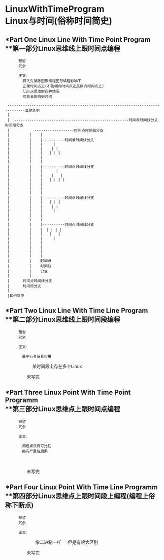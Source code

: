 # LinuxWithTimeProgram</br>Linux与时间(俗称时间简史)

*Part One Linux Line With Time Point Program</br>
**第一部分Linux思维线上跟时间点编程
----------
  
          预留
          冗余
          
          正文:
            首先先排除图像编程图形编程影响下
            正常时间点上(不管横向时间点还是纵向时间点上)
            linux思维的四种情况
            可能会影响到时间
            
     ------------------------------------------------------------------------------其他影响     
     |       
     |  ----------------------------------------------------时间点时间线分支时间段分支
     |  　　　　　 ------------------时间点时间线分支
     |         |    |
     |         |    |----------时间点时间线分支
     |         |    |     |
     |         |    |    | |
     |         |    |   | | |
     |         |    |
     |         |    |
     |         |    |----------时间点时间线分支
     |         |    |      |
     |         |    |    |   |
     |         |    |   | | | |
     |         |    |
     |         |    |
     |         |    |
     |         |    |----------时间点时间线分支
     |         |    |   | | |
     |         |    |    | |
     |         |    |     |
     |         |    |
     |         |    |
     |         |    |----------时间点时间线分支
     |         |    |　| | | |
     |         |    |   |   |
     |         |    |     |
     |         |    | 
     |         |    | 
     |         |    | 
     |         |    |
     |         |    时间点
     |         |    时间线
     |         |    分支
     |         |     
     |      时间点时间线分支
     |      时间段分支
     |        
     |其他影响

*Part Two Linux Line With Time Line Program</br>
**第二部分Linux思维线上跟时间段编程
----------


          预留
          冗余
          
          正文:

          　属平行关系看权重
　　　　　　 某时间段上存在多个Linux






　　　　　未写完





*Part Three Linux Point With Time Point Programm</br>
**第三部分Linux思维点上跟时间点编程
----------

          预留
          冗余
          
          正文:
          
          　都是点没有可比性
          　都有严重性后果
          
　　　　　

　　　　　未写完

*Part Four Linux Point With Time Line Programm</br>
**第四部分Linux思维点上跟时间段上编程(编程上俗称下断点)
----------


          预留
          冗余
          
          正文:
　　　　　　　像二进制一样
       　    但是有很大区别
　　　　　　　


　　　　　未写完

